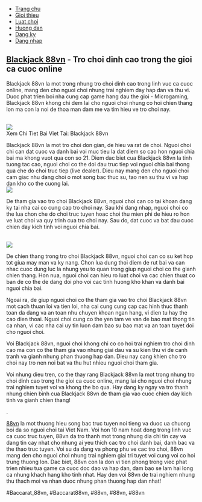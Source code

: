 <nav>
<div class="container">
<ul>
<li><a href="#">Trang chu</a></li>
<li><a href="#">Gioi thieu</a></li>
<li><a href="#">Luat choi</a></li>
<li><a href="#">Huong dan</a></li>
<li><a href="#">Dang ky</a></li>
<li><a href="#">Dang nhap</a></li>
</ul>
</div>
</nav><main>
<div class="container">
<h2><a href="https://88vn.mba/blackjack/">Blackjack 88vn</a> - Tro choi dinh cao trong the gioi ca cuoc online</h2>
<p>
				Blackjack 88vn la mot trong nhung tro choi dinh cao trong linh vuc ca cuoc online, mang den cho nguoi choi nhung trai nghiem day hap dan va thu vi. Duoc phat trien boi nha cung cap game hang dau the gioi - Microgaming, Blackjack 88vn khong chi dem lai cho nguoi choi nhung co hoi chien thang lon ma con la noi de thoa man dam me va tim hieu ve tro choi nay.
			</p><br><img src="https://88vn.mba/wp-content/uploads/2025/02/roulette.webp"></br>
Xem Chi Tiet Bai Viet Tai: Blackjack 88vn
<p>
				Blackjack 88vn la mot tro choi don gian, de hieu va rat de choi. Nguoi choi chi can dat cuoc va danh bai voi muc tieu la dat diem so cao hon nguoi chia bai ma khong vuot qua con so 21. Diem dac biet cua Blackjack 88vn la tinh tuong tac cao, nguoi choi co the doi dau truc tiep voi nguoi chia bai thong qua che do choi truc tiep (live dealer). Dieu nay mang den cho nguoi choi cam giac nhu dang choi o mot song bac thuc su, tao nen su thu vi va hap dan kho co the cuong lai.
			<br><img src="https://88vn.mba/wp-content/uploads/2025/02/blackjack-3.webp"></br>
<p>
				De tham gia vao tro choi Blackjack 88vn, nguoi choi can co tai khoan dang ky tai nha cai co cung cap tro choi nay. Sau khi dang nhap, nguoi choi co the lua chon che do choi truc tuyen hoac choi thu mien phi de hieu ro hon ve luat choi va quy trinh cua tro choi nay. Sau do, dat cuoc va bat dau cuoc chien day kich tinh voi nguoi chia bai.
			</p><br><img src="https://88vn.mba/wp-content/uploads/2025/02/baccarat.webp"></br>
<p>
				De chien thang trong tro choi Blackjack 88vn, nguoi choi can co su ket hop tot giua may man va ky nang. Chon lua dung thoi diem de rut bai va can nhac cuoc dung luc la nhung yeu to quan trong giup nguoi choi co the gianh chien thang. Hon nua, nguoi choi can hieu ro luat choi va cac chien thuat co ban de co the de dang doi pho voi cac tinh huong kho khan va danh bai nguoi chia bai.
			
<p>
				Ngoai ra, de giup nguoi choi co the tham gia vao tro choi Blackjack 88vn mot cach thuan loi va tien loi, nha cai cung cung cap cac hinh thuc thanh toan da dang va an toan nhu chuyen khoan ngan hang, vi dien tu hay the cao dien thoai. Nguoi choi cung co the yen tam ve van de bao mat thong tin ca nhan, vi cac nha cai uy tin luon dam bao su bao mat va an toan tuyet doi cho nguoi choi.
			</p>
<p>
				Voi Blackjack 88vn, nguoi choi khong chi co co hoi trai nghiem tro choi dinh cao ma con co the tham gia vao nhung giai dau va su kien thu vi de canh tranh va gianh nhung phan thuong hap dan. Dieu nay cang khien cho tro choi nay tro nen noi bat va thu hut nhieu nguoi choi tham gia.
			
<p>
				Voi nhung dieu tren, co the thay rang Blackjack 88vn la mot trong nhung tro choi dinh cao trong the gioi ca cuoc online, mang lai cho nguoi choi nhung trai nghiem tuyet voi va khong the bo qua. Hay dang ky ngay va tro thanh nhung chien binh cua Blackjack 88vn de tham gia vao cuoc chien day kich tinh va gianh chien thang!
			</p>
</div>
</main><p>.

<a href="https://88vn.mba/">88vn</a> la mot thuong hieu song bac truc tuyen noi tieng va duoc ua chuong boi da so nguoi choi tai Viet Nam. Voi hon 10 nam hoat dong trong linh vuc ca cuoc truc tuyen, 88vn da tro thanh mot trong nhung dia chi tin cay va dang tin cay nhat cho nhung ai yeu thich cac tro choi danh bai, danh bac va the thao truc tuyen. Voi su da dang va phong phu ve cac tro choi, 88vn mang den cho nguoi choi nhung trai nghiem giai tri tuyet voi cung voi co hoi trung thuong lon. Dac biet, 88vn con la don vi tien phong trong viec phat trien nhieu tua game ca cuoc doc dao va hap dan, dam bao se lam hai long ca nhung khach hang kho tinh nhat. Hay den voi 88vn de trai nghiem nhung thu thach moi va nhan duoc nhung phan thuong hap dan nhat!</p>
#Baccarat_88vn, #Baccarat88vn, #88vn, #88vn, #88vn
